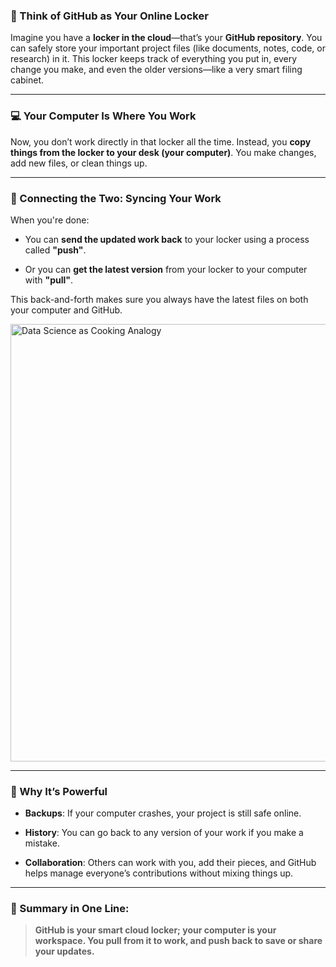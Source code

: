

### 🧳 Think of GitHub as Your Online Locker

Imagine you have a **locker in the cloud**—that’s your **GitHub repository**. You can safely store your important project files (like documents, notes, code, or research) in it. This locker keeps track of everything you put in, every change you make, and even the older versions—like a very smart filing cabinet.

---

### 💻 Your Computer Is Where You Work

Now, you don’t work directly in that locker all the time. Instead, you **copy things from the locker to your desk (your computer)**. You make changes, add new files, or clean things up.

---

### 🔁 Connecting the Two: Syncing Your Work

When you're done:

- You can **send the updated work back** to your locker using a process called **"push"**.

- Or you can **get the latest version** from your locker to your computer with **"pull"**.

This back-and-forth makes sure you always have the latest files on both your computer and GitHub.

<img title="" src="file:///C:/Users/anant/Desktop/AU2025/src_images/scm-github-function.png" alt="Data Science as Cooking Analogy" width="700" style="display: block; margin: auto;">



---

### 🧠 Why It’s Powerful

- **Backups**: If your computer crashes, your project is still safe online.

- **History**: You can go back to any version of your work if you make a mistake.

- **Collaboration**: Others can work with you, add their pieces, and GitHub helps manage everyone’s contributions without mixing things up.

---

### 🔄 Summary in One Line:

> **GitHub is your smart cloud locker; your computer is your workspace. You pull from it to work, and push back to save or share your updates.**



